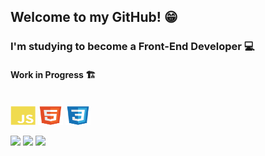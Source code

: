 ## Welcome to my GitHub! 😁

### I'm studying to become a Front-End Developer 💻

 #### Work in Progress 🏗️
 

</div>
<div style="display: inline_block"><br>
  <img align="center" alt="Js" height="30" width="40" src="https://raw.githubusercontent.com/devicons/devicon/master/icons/javascript/javascript-plain.svg">
  <img align="center" alt="HTML" height="30" width="40" src="https://raw.githubusercontent.com/devicons/devicon/master/icons/html5/html5-original.svg">
  <img align="center" alt="CSS" height="30" width="40" src="https://raw.githubusercontent.com/devicons/devicon/master/icons/css3/css3-original.svg">
</div>
 
 <br>
  
  
 
 
<div> 
  <a href="https://instagram.com/richellemonteiro" target="_blank"><img src="https://img.shields.io/badge/-Instagram-%23E4405F?style=for-the-badge&logo=instagram&logoColor=white" target="_blank"></a>
  <a href = "mailto:richellemonteiro@gmail.com"><img src="https://img.shields.io/badge/-Gmail-%33331?style=for-the-badge&logo=gmail&logoColor=white" target="_blank"></a>
  <a href="https://www.linkedin.com/in/richellemm" target="_blank"><img src="https://img.shields.io/badge/-LinkedIn-%230077B5?style=for-the-badge&logo=linkedin&logoColor=white" target="_blank"></a> 
</div>
